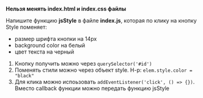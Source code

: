 **Нельзя менять index.html и index.css файлы**

Напишите функцию **jsStyle** в файле **index.js**, которая по клику на кнопку Style поменяет:
- размер шрифта кнопки на 14px
- background color на белый
- цвет текста на черный

1) Кнопку получить можно через ```querySelector('#id')```
2) Поменять стили можно через объект style. Н-р: ```elem.style.color = "black"```
3) Для клика можно испоьзовать ```addEventListener('click', () => {})```. Вместо callback функции можно передать функцию jsStyle
